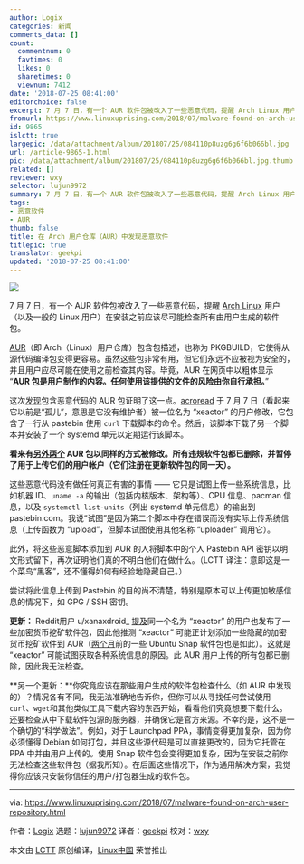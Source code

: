 ```yaml
---
author: Logix
categories: 新闻
comments_data: []
count:
  commentnum: 0
  favtimes: 0
  likes: 0
  sharetimes: 0
  viewnum: 7412
date: '2018-07-25 08:41:00'
editorchoice: false
excerpt: 7 月 7 日，有一个 AUR 软件包被改入了一些恶意代码，提醒 Arch Linux 用户（以及一般的 Linux 用户）在安装之前应该尽可能检查所有由用户生成的软件包。
fromurl: https://www.linuxuprising.com/2018/07/malware-found-on-arch-user-repository.html
id: 9865
islctt: true
largepic: /data/attachment/album/201807/25/084110p8uzg6g6f6b066bl.jpg
url: /article-9865-1.html
pic: /data/attachment/album/201807/25/084110p8uzg6g6f6b066bl.jpg.thumb.jpg
related: []
reviewer: wxy
selector: lujun9972
summary: 7 月 7 日，有一个 AUR 软件包被改入了一些恶意代码，提醒 Arch Linux 用户（以及一般的 Linux 用户）在安装之前应该尽可能检查所有由用户生成的软件包。
tags:
- 恶意软件
- AUR
thumb: false
title: 在 Arch 用户仓库（AUR）中发现恶意软件
titlepic: true
translator: geekpi
updated: '2018-07-25 08:41:00'
---
```


![](/data/attachment/album/201807/25/084110p8uzg6g6f6b066bl.jpg)


7 月 7 日，有一个 AUR 软件包被改入了一些恶意代码，提醒 [Arch Linux](https://www.archlinux.org/) 用户（以及一般的 Linux 用户）在安装之前应该尽可能检查所有由用户生成的软件包。


[AUR](https://aur.archlinux.org/)（即 Arch（Linux）用户仓库）包含包描述，也称为 PKGBUILD，它使得从源代码编译包变得更容易。虽然这些包非常有用，但它们永远不应被视为安全的，并且用户应尽可能在使用之前检查其内容。毕竟，AUR 在网页中以粗体显示 “**AUR 包是用户制作的内容。任何使用该提供的文件的风险由你自行承担。**”


这次[发现](https://lists.archlinux.org/pipermail/aur-general/2018-July/034152.html)包含恶意代码的 AUR 包证明了这一点。[acroread](https://aur.archlinux.org/cgit/aur.git/commit/?h=acroread&id=b3fec9f2f16703c2dae9e793f75ad6e0d98509bc) 于 7 月 7 日（看起来它以前是“孤儿”，意思是它没有维护者）被一位名为 “xeactor” 的用户修改，它包含了一行从 pastebin 使用 `curl` 下载脚本的命令。然后，该脚本下载了另一个脚本并安装了一个 systemd 单元以定期运行该脚本。


**看来有[另外两个](https://lists.archlinux.org/pipermail/aur-general/2018-July/034153.html) AUR 包以同样的方式被修改。所有违规软件包都已删除，并暂停了用于上传它们的用户帐户（它们注册在更新软件包的同一天）。**


这些恶意代码没有做任何真正有害的事情 —— 它只是试图上传一些系统信息，比如机器 ID、`uname -a` 的输出（包括内核版本、架构等）、CPU 信息、pacman 信息，以及 `systemctl list-units`（列出 systemd 单元信息）的输出到 pastebin.com。我说“试图”是因为第二个脚本中存在错误而没有实际上传系统信息（上传函数为 “upload”，但脚本试图使用其他名称 “uploader” 调用它）。


此外，将这些恶意脚本添加到 AUR 的人将脚本中的个人 Pastebin API 密钥以明文形式留下，再次证明他们真的不明白他们在做什么。（LCTT 译注：意即这是一个菜鸟“黑客”，还不懂得如何有经验地隐藏自己。）


尝试将此信息上传到 Pastebin 的目的尚不清楚，特别是原本可以上传更加敏感信息的情况下，如 GPG / SSH 密钥。


**更新：** Reddit用户 u/xanaxdroid\_ [提及](https://www.reddit.com/r/archlinux/comments/8x0p5z/reminder_to_always_read_your_pkgbuilds/e21iugg/)同一个名为 “xeactor” 的用户也发布了一些加密货币挖矿软件包，因此他推测 “xeactor” 可能正计划添加一些隐藏的加密货币挖矿软件到 AUR（[两个月](https://www.linuxuprising.com/2018/05/malware-found-in-ubuntu-snap-store.html)前的一些 Ubuntu Snap 软件包也是如此）。这就是 “xeactor” 可能试图获取各种系统信息的原因。此 AUR 用户上传的所有包都已删除，因此我无法检查。


**另一个更新：**你究竟应该在那些用户生成的软件包检查什么（如 AUR 中发现的）？情况各有不同，我无法准确地告诉你，但你可以从寻找任何尝试使用 `curl`、`wget`和其他类似工具下载内容的东西开始，看看他们究竟想要下载什么。还要检查从中下载软件包源的服务器，并确保它是官方来源。不幸的是，这不是一个确切的“科学做法”。例如，对于 Launchpad PPA，事情变得更加复杂，因为你必须懂得 Debian 如何打包，并且这些源代码是可以直接更改的，因为它托管在 PPA 中并由用户上传的。使用 Snap 软件包会变得更加复杂，因为在安装之前你无法检查这些软件包（据我所知）。在后面这些情况下，作为通用解决方案，我觉得你应该只安装你信任的用户/打包器生成的软件包。




---


via: <https://www.linuxuprising.com/2018/07/malware-found-on-arch-user-repository.html>


作者：[Logix](https://plus.google.com/118280394805678839070) 选题：[lujun9972](https://github.com/lujun9972) 译者：[geekpi](https://github.com/geekpi) 校对：[wxy](https://github.com/wxy)


本文由 [LCTT](https://github.com/LCTT/TranslateProject) 原创编译，[Linux中国](https://linux.cn/) 荣誉推出